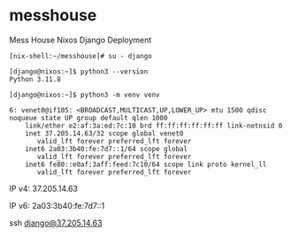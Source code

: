 # messhouse

Mess House Nixos Django Deployment

```
[nix-shell:~/messhouse]# su - django

[django@nixos:~]$ python3 --version
Python 3.11.8

[django@nixos:~]$ python3 -m venv venv

6: venet0@if105: <BROADCAST,MULTICAST,UP,LOWER_UP> mtu 1500 qdisc noqueue state UP group default qlen 1000
    link/ether e2:af:3a:ed:7c:10 brd ff:ff:ff:ff:ff:ff link-netnsid 0
    inet 37.205.14.63/32 scope global venet0
       valid_lft forever preferred_lft forever
    inet6 2a03:3b40:fe:7d7::1/64 scope global
       valid_lft forever preferred_lft forever
    inet6 fe80::e0af:3aff:feed:7c10/64 scope link proto kernel_ll
       valid_lft forever preferred_lft forever

```

IP v4: 37.205.14.63

IP v6: 2a03:3b40:fe:7d7::1

ssh django@37.205.14.63

